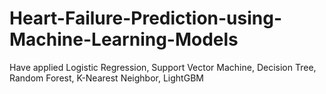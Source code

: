 # Heart-Failure-Prediction-using-Machine-Learning-Models
Have applied Logistic Regression, Support Vector Machine, Decision Tree, Random Forest, K-Nearest Neighbor, LightGBM
